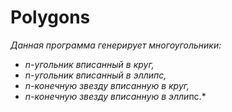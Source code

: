 # Polygons
*Данная программа генерирует многоугольники:*
- *n-угольник вписанный в круг,*
- *n-угольник вписанный в эллипс,*
- *n-конечную звезду вписанную в круг,*
- *n-конечную звезду вписанную в элли*пс.*
